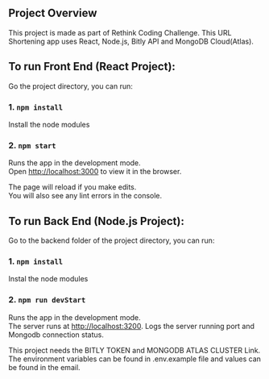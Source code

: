 ## Project Overview

This project is made as part of Rethink Coding Challenge. This URL Shortening app uses React, Node.js, Bitly API and MongoDB Cloud(Atlas).

## To run Front End (React Project):

Go the project directory, you can run:

### 1. `npm install`

Install the node modules

### 2. `npm start`

Runs the app in the development mode.\
Open [http://localhost:3000](http://localhost:3000) to view it in the browser.

The page will reload if you make edits.\
You will also see any lint errors in the console.

## To run Back End (Node.js Project):

Go to the backend folder of the project directory, you can run:

### 1. `npm install`

Instal the node modules

### 2. `npm run devStart`

Runs the app in the development mode.\
The server runs at [http://localhost:3200](http://localhost:3000). Logs the server running port and Mongodb connection status.

This project needs the BITLY TOKEN and MONGODB ATLAS CLUSTER Link. The environment variables can be found in .env.example file and values can be found in the email.



